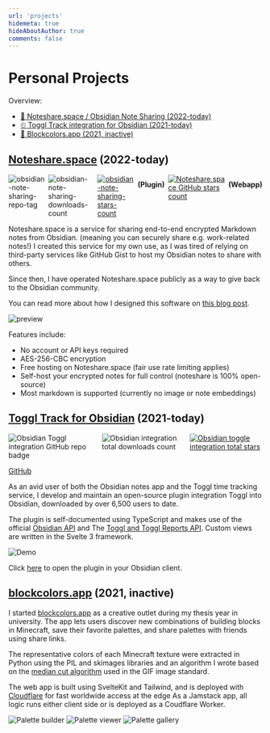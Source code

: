 ```yaml
---
url: 'projects'
hidemeta: true
hideAboutAuthor: true
comments: false
---
```


# Personal Projects

Overview:

- [📝 Noteshare.space / Obsidian Note Sharing (2022-today)](#notesharespace-2022-today)
- [⏲ Toggl Track integration for Obsidian (2021-today)](#toggl-track-for-obsidian-2021-today)
- [🎨 Blockcolors.app (2021, inactive)](#blockcolorsapp-2021-inactive)

## [Noteshare.space](https://noteshare.space) (2022-today)

<div style="display: flex">
  <img src="https://img.shields.io/github/v/tag/mcndt/obsidian-note-sharing" alt="obsidian-note-sharing-repo-tag">
  <img style="margin-left: 0.5em" src="https://img.shields.io/github/downloads/mcndt/obsidian-note-sharing/total" alt="obsidian-note-sharing-downloads-count">
  <a href="https://github.com/mcndt/obsidian-note-sharing/stargazers" style="box-shadow: 0 0">
    <img style="margin-left: .5em" src="https://img.shields.io/github/stars/mcndt/obsidian-note-sharing.svg?style=social&label=Star&maxAge=2592000" alt="obsidian-note-sharing-stars-count">
  </a>
  <span style="display: block; margin: 0.8em 0.5em 0 0.5em"><strong>(Plugin)</strong></span>
  <a href="https://github.com/mcndt/noteshare.space/stargazers" style="box-shadow: 0 0">
    <img style="margin-left: 0" src="https://img.shields.io/github/stars/mcndt/noteshare.space.svg?style=social&label=Star&maxAge=2592000" alt="Noteshare.space GitHub stars count">
  </a>
  <span style="display: block; margin: 0.8em 0 0 .5em"><strong>(Webapp)</strong></span>
</div>

Noteshare.space is a service for sharing end-to-end encrypted Markdown notes from Obsidian. (meaning you can securely share e.g. work-related notes!) I created this service for my own use, as I was tired of relying on third-party services like GitHub Gist to host my Obsidian notes to share with others.

Since then, I have operated Noteshare.space publicly as a way to give back to the Obsidian community.

You can read more about how I designed this software on [this blog post](/posts/how-to-e2e-encryption/).

![preview](/media/noteshare/preview-frame.png)

Features include:

- No account or API keys required
- AES-256-CBC encryption
- Free hosting on Noteshare.space (fair use rate limiting applies)
- Self-host your encrypted notes for full control (noteshare is 100% open-source)
- Most markdown is supported (currently no image or note embeddings)

## [Toggl Track for Obsidian](https://github.com/mcndt/obsidian-toggl-integration) (2021-today)

<div style="display: flex">
  <img src="https://img.shields.io/github/v/tag/mcndt/obsidian-toggl-integration" alt="Obsidian Toggl integration GitHub repo badge">
  <img style="margin-left: 0.5em" src="https://img.shields.io/github/downloads/mcndt/obsidian-toggl-integration/total" alt="Obsidian integration total downloads count">
  <a href="https://github.com/mcndt/obsidian-toggl-integration/stargazers" style="box-shadow: 0 0">
    <img style="margin-left: .5em" src="https://img.shields.io/github/stars/mcndt/obsidian-toggl-integration.svg?style=social&label=Star&maxAge=2592000" alt="Obsidian toggle integration total stars">
  </a>
</div>

[GitHub](https://github.com/mcndt/obsidian-toggl-integration)

As an avid user of both the Obsidian notes app and the Toggl time tracking service, I develop and maintain an open-source plugin integration Toggl into Obsidian, downloaded by over 6,500 users to date.

The plugin is self-documented using TypeScript and makes use of the official [Obsidian API](https://github.com/obsidianmd/obsidian-api) and The [Toggl and Toggl Reports API](https://github.com/toggl/toggl_api_docs). Custom views are written in the Svelte 3 framework.

![Demo](/media/obsidian-toggl-demo.gif)

Click [here](obsidian://show-plugin?id=obsidian-toggl-integration) to open the plugin in your Obsidian client.

## [blockcolors.app](https://blockcolors.app) (2021, inactive)

I started [blockcolors.app](https://blockcolors.app) as a creative outlet during my thesis year in university. The app lets users discover new combinations of building blocks in Minecraft, save their favorite palettes, and share palettes with friends using share links.

The representative colors of each Minecraft texture were extracted in Python using the PIL and skimages libraries and an algorithm I wrote based on the [median cut algorithm](https://en.wikipedia.org/wiki/Median_cut) used in the GIF image standard.

The web app is built using SvelteKit and Tailwind, and is deployed with [Cloudflare](https://pages.cloudflare.com/) for fast worldwide access at the edge As a Jamstack app, all logic runs either client side or is deployed as a Coudflare Worker.

![Palette builder](/media/blockcolorsapp/blockcolors1.png)
![Palette viewer](/media/blockcolorsapp/blockcolors2.png)
![Palette gallery](/media/blockcolorsapp/blockcolors3.png)

